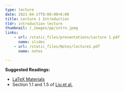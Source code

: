 ```yaml
---
type: lecture
date: 2021-04-27T8:00:00+8:00
title: Lecture 1 Introduction
tldr: introduction lecture
thumbnail: /_images/pp/intro.jpeg
links: 
    - url: /static_files/presentations/Lecture 1.pdf
      name: slides
    - url: /static_files/Notes/lecture1.pdf
      name: notes

---
```

**Suggested Readings:**

- [LaTeX Materials](https://som-course.github.io/opt-spring-2021/materials/)
- Section 1.1 and 1.5 of [Liu et al.](http://bicmr.pku.edu.cn/~wenzw/optbook/opt1.pdf)


